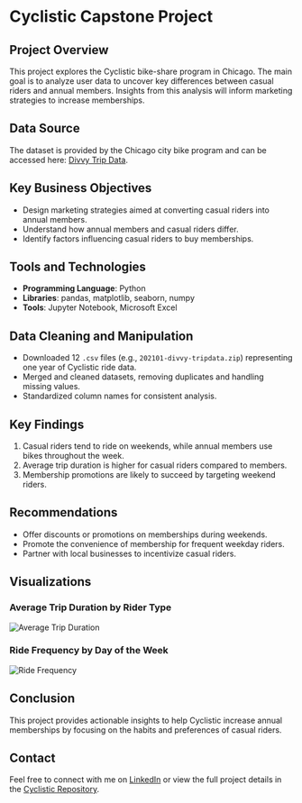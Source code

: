 # Cyclistic Capstone Project

## Project Overview
This project explores the Cyclistic bike-share program in Chicago. The main goal is to analyze user data to uncover key differences between casual riders and annual members. Insights from this analysis will inform marketing strategies to increase memberships.

## Data Source
The dataset is provided by the Chicago city bike program and can be accessed here: [Divvy Trip Data](https://divvy-tripdata.s3.amazonaws.com/index.html).

## Key Business Objectives
- Design marketing strategies aimed at converting casual riders into annual members.
- Understand how annual members and casual riders differ.
- Identify factors influencing casual riders to buy memberships.

## Tools and Technologies
- **Programming Language**: Python
- **Libraries**: pandas, matplotlib, seaborn, numpy
- **Tools**: Jupyter Notebook, Microsoft Excel

## Data Cleaning and Manipulation
- Downloaded 12 `.csv` files (e.g., `202101-divvy-tripdata.zip`) representing one year of Cyclistic ride data.
- Merged and cleaned datasets, removing duplicates and handling missing values.
- Standardized column names for consistent analysis.

## Key Findings
1. Casual riders tend to ride on weekends, while annual members use bikes throughout the week.
2. Average trip duration is higher for casual riders compared to members.
3. Membership promotions are likely to succeed by targeting weekend riders.

## Recommendations
- Offer discounts or promotions on memberships during weekends.
- Promote the convenience of membership for frequent weekday riders.
- Partner with local businesses to incentivize casual riders.

## Visualizations
### Average Trip Duration by Rider Type
![Average Trip Duration](https://raw.githubusercontent.com/CarlosCandamil/Cyclistic/main/images/avg_trip_duration.png)

### Ride Frequency by Day of the Week
![Ride Frequency](https://raw.githubusercontent.com/CarlosCandamil/Cyclistic/main/images/ride_frequency.png)

## Conclusion
This project provides actionable insights to help Cyclistic increase annual memberships by focusing on the habits and preferences of casual riders.

## Contact
Feel free to connect with me on [LinkedIn](https://www.linkedin.com/in/carlos-candamil/) or view the full project details in the [Cyclistic Repository](https://github.com/CarlosCandamil/Cyclistic).
